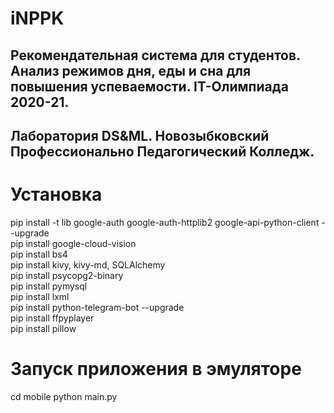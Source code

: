 # iNPPK
## Рекомендательная система для студентов. Анализ режимов дня, еды и сна для повышения успеваемости. IT-Олимпиада 2020-21.
## Лаборатория DS&ML. Новозыбковский Профессионально Педагогический Колледж.

# Установка
pip install -t lib google-auth google-auth-httplib2 google-api-python-client --upgrade  
pip install google-cloud-vision  
pip install bs4  
pip install kivy, kivy-md, SQLAlchemy  
pip install psycopg2-binary  
pip install pymysql  
pip install lxml  
pip install python-telegram-bot --upgrade  
pip install ffpyplayer   
pip install pillow  


# Запуск приложения в эмуляторе
cd mobile
python main.py
